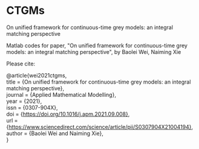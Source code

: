 # CTGMs

On unified framework for continuous-time grey models: an integral matching perspective

Matlab codes for paper, "On unified framework for continuous-time grey models: an integral matching perspective", 
by Baolei Wei, Naiming Xie

Please cite:

@article{wei2021ctgms,  
    title = {On unified framework for continuous-time grey models: an integral matching perspective},    
    journal = {Applied Mathematical Modelling},    
    year = {2021},    
    issn = {0307-904X},      
    doi = {https://doi.org/10.1016/j.apm.2021.09.008},    
    url = {https://www.sciencedirect.com/science/article/pii/S0307904X21004194},    
    author = {Baolei Wei and Naiming Xie},        
}
